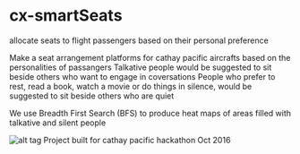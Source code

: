 # cx-smartSeats
allocate seats to flight passengers based on their personal preference

Make a seat arrangement platforms for cathay pacific aircrafts based on the personalities of passangers
Talkative people would be suggested to sit beside others who want to engage in coversations
People who prefer to rest, read a book, watch a movie or do things in silence, would be suggested to sit beside others who are quiet

We use Breadth First Search (BFS) to produce heat maps of areas filled with talkative and silent people

![alt tag](http://url/to/img.png)
Project built for cathay pacific hackathon Oct 2016
